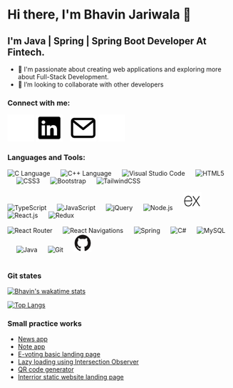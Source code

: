 # Hi there, I'm Bhavin Jariwala 👋 

## I'm Java | Spring | Spring Boot Developer At Fintech.

- 🔭 I'm passionate about creating web applications and exploring more about Full-Stack Development.
- 👯 I’m looking to collaborate with other developers

### Connect with me:

[![linked in](./img/linkedin-light.svg)](https://www.linkedin.com/in/bhavin-jariwala-989709223/#gh-dark-mode-only)
[![linked in](./img/linkedin-dark.svg)](https://www.linkedin.com/in/bhavin-jariwala-989709223/#gh-light-mode-only)
&nbsp;&nbsp;
[![gmail](./img/mail-dark.svg)](mailto:bjariwala26@gmail.com/#gh-light-mode-only)
[![gmail](./img/mail-light.svg)](mailto:bjariwala26@gmail.com/#gh-dark-mode-only)

### Languages and Tools:

<p align="left">
  <img src="https://cdn.jsdelivr.net/gh/devicons/devicon/icons/c/c-original.svg" alt="C Language" width="40" height="40"/> &nbsp;&nbsp;&nbsp;&nbsp;
  <img src="https://cdn.jsdelivr.net/gh/devicons/devicon/icons/cplusplus/cplusplus-original.svg" alt="C++ Language" width="40" height="40"/> &nbsp;&nbsp;&nbsp;&nbsp;
  <img src="https://cdn.jsdelivr.net/gh/devicons/devicon/icons/vscode/vscode-original.svg" alt="Visual Studio Code" width="40" height="40"/> &nbsp;&nbsp;&nbsp;&nbsp;
  <img src="https://cdn.jsdelivr.net/gh/devicons/devicon/icons/html5/html5-original.svg" alt="HTML5" width="40" height="40"/> &nbsp;&nbsp;&nbsp;&nbsp;
  <img src="https://cdn.jsdelivr.net/gh/devicons/devicon/icons/css3/css3-original.svg" alt="CSS3" width="40" height="40"/> &nbsp;&nbsp;&nbsp;&nbsp;
  <img src="https://cdn.jsdelivr.net/gh/devicons/devicon/icons/bootstrap/bootstrap-original.svg" alt="Bootstrap" width="40" height="40"/> &nbsp;&nbsp;&nbsp;&nbsp;
  <img src="https://cdn.jsdelivr.net/gh/devicons/devicon@latest/icons/tailwindcss/tailwindcss-original.svg" alt="TailwindCSS" width="40" height="40"/> &nbsp;&nbsp;&nbsp;&nbsp;
  <br/> <br/>
  <img src="https://cdn.jsdelivr.net/gh/devicons/devicon/icons/typescript/typescript-original.svg" alt="TypeScript" width="40" height="40"/> &nbsp;&nbsp;&nbsp;&nbsp;
  <img src="https://cdn.jsdelivr.net/gh/devicons/devicon/icons/javascript/javascript-original.svg" alt="JavaScript" width="40" height="40"/> &nbsp;&nbsp;&nbsp;&nbsp;
  <img src="https://cdn.jsdelivr.net/gh/devicons/devicon/icons/jquery/jquery-plain-wordmark.svg" alt="jQuery" width="40" height="40"/> &nbsp;&nbsp;&nbsp;&nbsp;
  <img src="https://cdn.jsdelivr.net/gh/devicons/devicon/icons/nodejs/nodejs-original.svg" alt="Node.js" width="40" height="40"/> &nbsp;&nbsp;&nbsp;&nbsp;
  <img src="./img/express.png" alt="Express.js" width="40" height="40"/> &nbsp;&nbsp;&nbsp;&nbsp;
  <img src="https://cdn.jsdelivr.net/gh/devicons/devicon/icons/react/react-original.svg" alt="React.js" width="40" height="40"/> &nbsp;&nbsp;&nbsp;&nbsp;
  <img src="https://cdn.jsdelivr.net/gh/devicons/devicon@latest/icons/redux/redux-original.svg" alt="Redux" width="40" height="40"/> &nbsp;&nbsp;&nbsp;&nbsp;
  <br/> <br/>
  <img src="https://cdn.jsdelivr.net/gh/devicons/devicon@latest/icons/reactrouter/reactrouter-original.svg" alt="React Router" width="40" height="40"/> &nbsp;&nbsp;&nbsp;&nbsp;
  <img src="https://cdn.jsdelivr.net/gh/devicons/devicon@latest/icons/reactnavigation/reactnavigation-original.svg"  alt="React Navigations" width="40" height="40"/> &nbsp;&nbsp;&nbsp;&nbsp;
  <img src="https://cdn.jsdelivr.net/gh/devicons/devicon@latest/icons/spring/spring-original-wordmark.svg" alt="Spring" width="40" height="40"/> &nbsp;&nbsp;&nbsp;&nbsp;
  <img src="https://cdn.jsdelivr.net/gh/devicons/devicon/icons/csharp/csharp-original.svg" alt="C#" width="40" height="40"/> &nbsp;&nbsp;&nbsp;&nbsp;
  <img src="https://cdn.jsdelivr.net/gh/devicons/devicon/icons/mysql/mysql-original.svg" alt="MySQL" width="40" height="40"/> &nbsp;&nbsp;&nbsp;&nbsp;
  <img src="https://cdn.jsdelivr.net/gh/devicons/devicon/icons/java/java-original.svg" alt="Java" width="40" height="40"/> &nbsp;&nbsp;&nbsp;&nbsp;
  <img src="https://cdn.jsdelivr.net/gh/devicons/devicon/icons/git/git-original.svg" alt="Git" width="40" height="40"/> &nbsp;&nbsp;&nbsp;&nbsp;
  <img src="./img/github.png" alt="GitHub" width="40" height="40"/> &nbsp;&nbsp;&nbsp;&nbsp;
  <br/>
  <br/>
</p>

### Git states

<!-- [![GitHub Streak](http://github-readme-streak-stats.herokuapp.com?user=Bhavin1324&theme=dark&border_radius=4.6&background=0d1117)](https://git.io/streak-stats) -->

<!-- ![Bhavin's GitHub stats](https://github-readme-stats.vercel.app/api?username=Bhavin1324&theme=github_dark&show_icons=true) -->
[![Bhavin's wakatime stats](https://github-readme-stats.vercel.app/api/wakatime?username=Bhavin1324&layout=compact&theme=default&langs_count=10)](https://wakatime.com/@Bhavin13)

[![Top Langs](https://github-readme-stats.vercel.app/api/top-langs/?username=Bhavin1324&layout=compact&theme=github_dark&background=0d1117)](https://github.com/Bhavin1324/github-readme-stats) 

### Small practice works
- [News app](https://bhavin1324.github.io/NewsApp/)
- [Note app](https://bhavin1324.github.io/QuickNote/)
- [E-voting basic landing page](https://bhavin1324.github.io/evoting/)
- [Lazy loading using Intersection Observer](https://bhavin1324.github.io/LazyLoading/)
- [QR code generator](https://bhavin1324.github.io/QR_Generator/)
- [Interrior static website landing page](https://bhavin1324.github.io/Interrior/)

